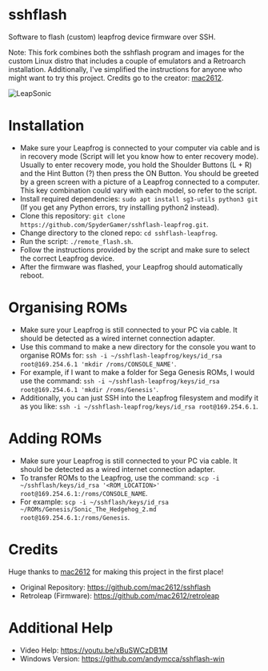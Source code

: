 # sshflash
Software to flash (custom) leapfrog device firmware over SSH.

Note: This fork combines both the sshflash program and images for the custom Linux distro that includes a couple of emulators and a Retroarch installation. Additionally, I've simplified the instructions for anyone who might want to try this project. Credits go to the creator: [mac2612](https://github.com/mac2612).

![LeapSonic](https://github.com/SpyderGamer/sshflash-leapfrog/assets/85440857/959a9aef-78f0-480c-aff6-a5f630e26980)

# Installation
- Make sure your Leapfrog is connected to your computer via cable and is in recovery mode (Script will let you know how to enter recovery mode). Usually to enter recovery mode, you hold the Shoulder Buttons (L + R) and the Hint Button (?) then press the ON Button. You should be greeted by a green screen with a picture of a Leapfrog connected to a computer. This key combination could vary with each model, so refer to the script.
- Install required dependencies: `sudo apt install sg3-utils python3 git` (If you get any Python errors, try installing python2 instead).
- Clone this repository: `git clone https://github.com/SpyderGamer/sshflash-leapfrog.git`.
- Change directory to the cloned repo: `cd sshflash-leapfrog`.
- Run the script: `./remote_flash.sh`.
- Follow the instructions provided by the script and make sure to select the correct Leapfrog device.
- After the firmware was flashed, your Leapfrog should automatically reboot.

# Organising ROMs
- Make sure your Leapfrog is still connected to your PC via cable. It should be detected as a wired internet connection adapter.
- Use this command to make a new directory for the console you want to organise ROMs for: `ssh -i ~/sshflash-leapfrog/keys/id_rsa root@169.254.6.1 'mkdir /roms/CONSOLE_NAME'`.
- For example, if I want to make a folder for Sega Genesis ROMs, I would use the command: `ssh -i ~/sshflash-leapfrog/keys/id_rsa root@169.254.6.1 'mkdir /roms/Genesis'`.
- Additionally, you can just SSH into the Leapfrog filesystem and modify it as you like: `ssh -i ~/sshflash-leapfrog/keys/id_rsa root@169.254.6.1`.

# Adding ROMs
- Make sure your Leapfrog is still connected to your PC via cable. It should be detected as a wired internet connection adapter.
- To transfer ROMs to the Leapfrog, use the command: `scp -i ~/sshflash/keys/id_rsa '<ROM_LOCATION>' root@169.254.6.1:/roms/CONSOLE_NAME`.
- For example: `scp -i ~/sshflash/keys/id_rsa ~/ROMs/Genesis/Sonic_The_Hedgehog_2.md root@169.254.6.1:/roms/Genesis`.

# Credits
Huge thanks to [mac2612](https://github.com/mac2612) for making this project in the first place!
- Original Repository: https://github.com/mac2612/sshflash
- Retroleap (Firmware): https://github.com/mac2612/retroleap

# Additional Help
- Video Help: https://youtu.be/xBuSWCzDB1M
- Windows Version: https://github.com/andymcca/sshflash-win

